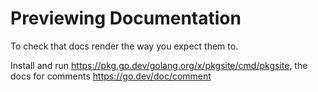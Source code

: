 # Previewing Documentation

To check that docs render the way you expect them to.

Install and run <https://pkg.go.dev/golang.org/x/pkgsite/cmd/pkgsite>, the docs
for comments <https://go.dev/doc/comment>
